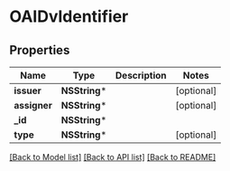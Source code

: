 # OAIDvIdentifier

## Properties
Name | Type | Description | Notes
------------ | ------------- | ------------- | -------------
**issuer** | **NSString*** |  | [optional] 
**assigner** | **NSString*** |  | [optional] 
**_id** | **NSString*** |  | 
**type** | **NSString*** |  | [optional] 

[[Back to Model list]](../README.md#documentation-for-models) [[Back to API list]](../README.md#documentation-for-api-endpoints) [[Back to README]](../README.md)


